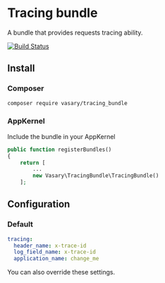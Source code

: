 # Tracing bundle

A bundle that provides requests tracing ability.

[![Build Status](https://travis-ci.com/Vasary/tracing_bundle.svg?branch=master)](https://travis-ci.com/Vasary/tracing_bundle)

## Install

### Composer

```bash
composer require vasary/tracing_bundle
```

### AppKernel

Include the bundle in your AppKernel

```php
public function registerBundles()
{
    return [
        ...
        new Vasary\TracingBundle\TracingBundle()
    ];
```

## Configuration

### Default

```yaml
tracing:
  header_name: x-trace-id
  log_field_name: x-trace-id
  application_name: change_me
```

You can also override these settings.